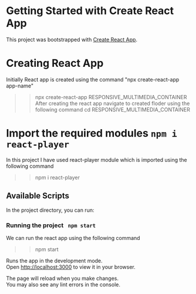 # Getting Started with Create React App

This project was bootstrapped with [Create React App](https://github.com/facebook/create-react-app).

# Creating React App 

Initially React app is created using the command  "npx create-react-app app-name"
 >> npx create-react-app RESPONSIVE_MULTIMEDIA_CONTAINER
After creating the react app navigate to created floder using the following command
>> cd RESPONSIVE_MULTIMEDIA_CONTAINER

# Import the required modules  `npm i react-player`
In this project I have used react-player module which is imported using the following command
>> npm i react-player

## Available Scripts

In the project directory, you can run:

### Running the project ` npm start`
We can run the react app using the following command 
>> npm start

Runs the app in the development mode.\
Open [http://localhost:3000](http://localhost:3000) to view it in your browser.

The page will reload when you make changes.\
You may also see any lint errors in the console.






